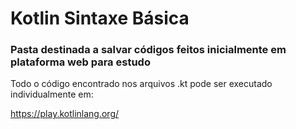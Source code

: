 # Kotlin Sintaxe Básica

### Pasta destinada a salvar códigos feitos inicialmente em plataforma web para estudo 

Todo o código encontrado nos arquivos .kt pode ser executado individualmente em:

https://play.kotlinlang.org/


